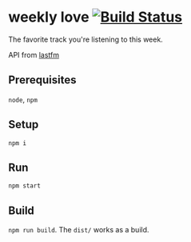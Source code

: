 # weekly love [![Build Status](https://travis-ci.org/crashuniverse/weekly-love.svg?branch=master)](https://travis-ci.org/crashuniverse/weekly-love)

The favorite track you're listening to this week.

API from [lastfm](https://www.last.fm/api)

## Prerequisites
`node`, `npm`

## Setup
`npm i`

## Run
`npm start`

## Build
`npm run build`. The `dist/` works as a build.
